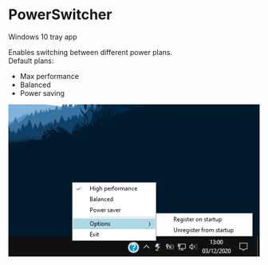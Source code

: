 # PowerSwitcher

Windows 10 tray app

Enables switching between different power plans.  
Default plans:
- Max performance
- Balanced
- Power saving

![alt text](https://github.com/IsmaFuentes/PowerSwitcher/blob/master/Assets/caption.png)
